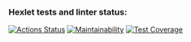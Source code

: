 ### Hexlet tests and linter status:
[![Actions Status](https://github.com/DanielNuud/java-project-72/actions/workflows/hexlet-check.yml/badge.svg)](https://github.com/DanielNuud/java-project-72/actions)
[![Maintainability](https://api.codeclimate.com/v1/badges/0d45d36cad8c7e4116c6/maintainability)](https://codeclimate.com/github/DanielNuud/java-project-72/maintainability)
[![Test Coverage](https://api.codeclimate.com/v1/badges/0d45d36cad8c7e4116c6/test_coverage)](https://codeclimate.com/github/DanielNuud/java-project-72/test_coverage)
